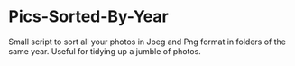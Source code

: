 # Pics-Sorted-By-Year
Small script to sort all your photos in Jpeg and Png format in folders of the same year. Useful for tidying up a jumble of photos.
